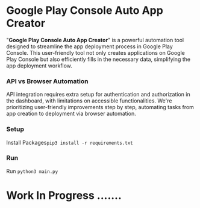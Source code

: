 # Google Play Console Auto App Creator

"**Google Play Console Auto App Creator**" is a powerful automation tool designed to streamline the app deployment
process in Google Play Console.
This user-friendly tool not only creates applications on Google Play Console but also efficiently fills in the necessary data, simplifying the app deployment workflow.

### API vs Browser Automation

API integration requires extra setup for authentication and authorization in the dashboard, with limitations on
accessible functionalities.
We're prioritizing user-friendly improvements step by step, automating tasks from app creation to deployment via browser
automation.

### Setup

Install Packages`pip3 install -r requirements.txt`

### Run

Run `python3 main.py`

# Work In Progress .......